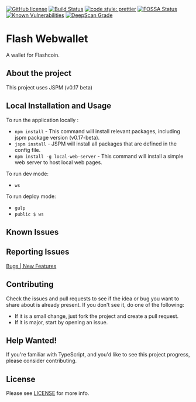 [![GitHub license](https://img.shields.io/badge/license-MIT-blue.svg)](https://github.com/flash-coin/webwallet/blob/master/LICENSE) [![Build Status](https://travis-ci.com/flash-coin/webwallet.svg?token=bmdR7pSx6iBkVZhq26eG&branch=master)](https://travis-ci.com/flash-coin/webwallet) [![code style: prettier](https://img.shields.io/badge/code_style-prettier-ff69b4.svg?style=flat-square)](https://github.com/prettier/prettier) [![FOSSA Status](https://app.fossa.io/api/projects/git%2Bgithub.com%2FFlashcoin-Community%2Fwebwallet.svg?type=shield)](https://app.fossa.io/projects/git%2Bgithub.com%2FFlashcoin-Community%2Fwebwallet?ref=badge_shield) [![Known Vulnerabilities](https://snyk.io/test/github/flash-coin/webwallet/badge.svg)](https://snyk.io/test/github/flash-coin/webwallet) [![DeepScan Grade](https://deepscan.io/api/projects/1778/branches/7633/badge/grade.svg)](https://deepscan.io/dashboard/#view=project&pid=1778&bid=7633)

# Flash Webwallet

A wallet for Flashcoin.

## About the project 

This project uses JSPM (v0.17 beta)

## Local Installation and Usage

To run the application locally :
* `npm install` - This command will install relevant packages, including jspm package version (v0.17-beta).
* `jspm install` - JSPM will install all packages that are defined in the config file.
* `npm install -g local-web-server` - This command will install a simple web server to host local web pages.

To run dev mode:
*  `ws` 

To run deploy mode:
* `gulp`
* `public $ ws` 


## Known Issues


## Reporting Issues

[Bugs | New Features](https://github.com/flash-coin/webwallet/issues)

## Contributing
Check the issues and pull requests to see if the idea or bug you want to share about is already present. If you don't see it, do one of the following:

* If it is a small change, just fork the project and create a pull request.
* If it is major, start by opening an issue.


## Help Wanted!

If you're familiar with TypeScript, and you'd like to see this project progress, please consider contributing.


## License

Please see [LICENSE](LICENSE) for more info.
 
